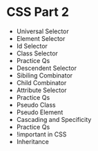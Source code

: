 <h1>CSS Part 2</h1>
<ul>
  <li>Universal Selector</li>
  <li>Element Selector</li>
  <li>Id Selector</li>
  <li>Class Selector</li>
  <li>Practice Qs</li>
  <li>Descendent Selector</li>
  <li>Sibiling Combinator</li>
  <li>Child Combinator</li>
  <li>Attribute Selector</li>
  <li>Practice Qs</li>
  <li>Pseudo Class</li>
  <li>Pseudo Element</li>
  <li>Cascading and Specificity</li>
  <li>Practice Qs</li>
  <li>!important in CSS</li>
  <li>Inheritance</li>
</ul>
